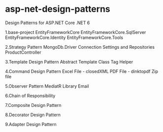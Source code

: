 # asp-net-design-patterns
Design Patterns for ASP.NET Core
.NET 6 

1.base-project
	EntityFrameworkCore
	EntityFrameworkCore.SqlServer
	EntityFrameworkCore.Identity
	EntityFrameworkCore.Tools
	
2.Strategy Pattern
	MongoDb.Driver
	Connection Settings and Repositories
	ProductController
	
3.Template Design Pattern
	Abstract Template Class
	Tag Helper
	
4.Command Design Pattern
	Excel File - closedXML
	PDF File - dinktopdf
	Zip file
	
5.Observer Pattern
	MediatR Library
	Email
	
6.Chain of Responsibility

7.Composite Design Pattern
	
8.Decorator Design Pattern	

9.Adapter Design Pattern
	
	
